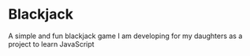 # Blackjack

A simple and fun blackjack game I am developing for my daughters as a project to learn JavaScript
